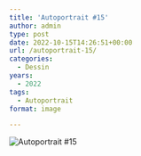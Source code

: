 ```yaml
---
title: 'Autoportrait #15'
author: admin
type: post
date: 2022-10-15T14:26:51+00:00
url: /autoportrait-15/
categories:
  - Dessin
years:
  - 2022
tags:
  - Autoportrait
format: image

---
```

![Autoportrait #15](./img_0238.jpg)
